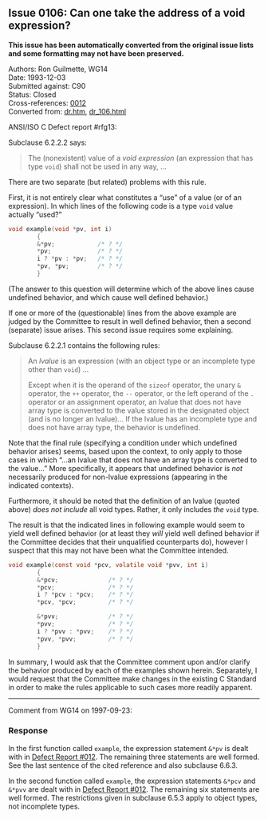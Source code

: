 ## Issue 0106: Can one take the address of a void expression?

**This issue has been automatically converted from the original issue lists and some formatting may not have been preserved.**

Authors: Ron Guilmette, WG14  
Date: 1993-12-03  
Submitted against: C90  
Status: Closed  
Cross-references: [0012](../c90/issue0012.md)  
Converted from: [dr.htm](https://www.open-std.org/jtc1/sc22/wg14/www/docs/dr.htm), [dr_106.html](https://www.open-std.org/jtc1/sc22/wg14/www/docs/dr_106.html)

ANSI/ISO C Defect report #rfg13:

Subclause 6.2.2.2 says:

> The (nonexistent) value of a *void expression* (an expression that has type
> `void`) shall not be used in any way, ...

There are two separate (but related) problems with this rule.

First, it is not entirely clear what constitutes a “use” of a value (or of an
expression). In which lines of the following code is a type `void` value
actually “used?”

```c
void example(void *pv, int i)
        {
        &*pv;            /* ? */
        *pv;             /* ? */
        i ? *pv : *pv;   /* ? */
        *pv, *pv;        /* ? */
        }
```

(The answer to this question will determine which of the above lines cause
undefined behavior, and which cause well defined behavior.)

If one or more of the (questionable) lines from the above example are judged by
the Committee to result in well defined behavior, then a second (separate) issue
arises. This second issue requires some explaining.

Subclause 6.2.2.1 contains the following rules:

> An *lvalue* is an expression (with an object type or an incomplete type other
> than `void`) ...
>
> Except when it is the operand of the `sizeof` operator, the unary `&` operator,
> the `++` operator, the `--` operator, or the left operand of the `.` operator or
> an assignment operator, an lvalue that does not have array type is converted to
> the value stored in the designated object (and is no longer an lvalue)... If the
> lvalue has an incomplete type and does not have array type, the behavior is
> undefined.

Note that the final rule (specifying a condition under which undefined behavior
arises) seems, based upon the context, to only apply to those cases in which
“...an lvalue that does not have an array type is converted to the value...”
More specifically, it appears that undefined behavior is *not* necessarily
produced for non-lvalue expressions (appearing in the indicated contexts).

Furthermore, it should be noted that the definition of an lvalue (quoted above)
*does not include* all void types. Rather, it only includes *the* `void` type.

The result is that the indicated lines in following example would seem to yield
well defined behavior (or at least they *will* yield well defined behavior if
the Committee decides that their unqualified counterparts do), however I suspect
that this may not have been what the Committee intended.

```c
void example(const void *pcv, volatile void *pvv, int i)
        {
        &*pcv;              /* ? */
        *pcv;               /* ? */
        i ? *pcv : *pcv;    /* ? */
        *pcv, *pcv;         /* ? */

        &*pvv;              /* ? */
        *pvv;               /* ? */
        i ? *pvv : *pvv;    /* ? */
        *pvv, *pvv;         /* ? */
        }
```

In summary, I would ask that the Committee comment upon and/or clarify the
behavior produced by each of the examples shown herein. Separately, I would
request that the Committee make changes in the existing C Standard in order to
make the rules applicable to such cases more readily apparent.

---

Comment from WG14 on 1997-09-23:

### Response

In the first function called `example`, the expression statement `&*pv` is dealt
with in [Defect Report #012](../c90/issue0012.md). The remaining three statements are
well formed. See the last sentence of the cited reference and also subclause
6.6.3.

In the second function called `example`, the expression statements `&*pcv` and
`&*pvv` are dealt with in [Defect Report #012](../c90/issue0012.md). The remaining six
statements are well formed. The restrictions given in subclause 6.5.3 apply to
object types, not incomplete types.
